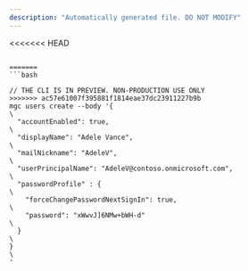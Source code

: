 ```yaml
---
description: "Automatically generated file. DO NOT MODIFY"
---
```


<<<<<<< HEAD
```cli

=======
```bash

// THE CLI IS IN PREVIEW. NON-PRODUCTION USE ONLY
>>>>>>> ac57e61007f395881f1814eae37dc23911227b9b
mgc users create --body '{\
  "accountEnabled": true,\
  "displayName": "Adele Vance",\
  "mailNickname": "AdeleV",\
  "userPrincipalName": "AdeleV@contoso.onmicrosoft.com",\
  "passwordProfile" : {\
    "forceChangePasswordNextSignIn": true,\
    "password": "xWwvJ]6NMw+bWH-d"\
  }\
}\
'

```